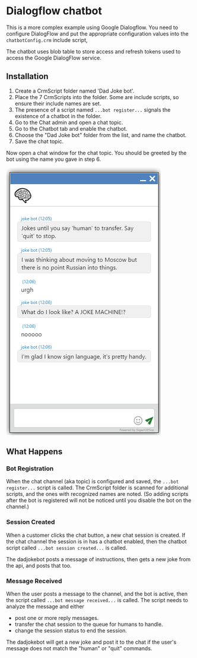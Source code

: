 # Dialogflow chatbot

This is a more complex example using Google Dialogflow. You need to configure DialogFlow and put the
appropriate configuration values into the `chatbotConfig.crm` include script,

The chatbot uses blob table to store access and refresh tokens used to access the Google DialogFlow service.

## Installation

1. Create a CrmScript folder named 'Dad Joke bot'.
2. Place the 7 CrmScripts into the folder. Some are include scripts, so ensure their include names are set.
3. The presence of a script named  `...bot register...` signals the existence of a chatbot in the folder.
4. Go to the Chat admin and open a chat topic.
5. Go to the Chatbot tab and enable the chatbot.
6. Choose the "Dad Joke bot" folder from the list, and name the chatbot.
7. Save the chat topic.

Now open a chat window for the chat topic.
You should be greeted by the bot using the name you gave in step 6.

![chatbot cjat](images/chat.png)

## What Happens

### Bot Registration

When the chat channel (aka topic) is configured and saved, the `...bot register...` script is called.
The CrmScript folder is scanned for additional scripts, and the ones with recognized names are noted.
(So adding scripts after the bot is registered will not be noticed until you disable the bot on the channel.)

### Session Created

When a customer clicks the chat button, a new chat session is created.
If the chat channel the session is in has a chatbot enabled, then the chatbot script called `...bot session created...` is called. 

The dadjokebot posts a message of instructions, then gets a new joke from the api, and posts that too.


### Message Received

When the user posts a message to the channel, and the bot is active, then the script called
`...bot message received...` is called.
The script needs to analyze the message and either

* post one or more reply messages.
* transfer the chat session to the queue for humans to handle.
* change the session status to end the session.

The dadjokebot will get a new joke and post it to the chat if the user's message does not match the "human"
or "quit" commands.
